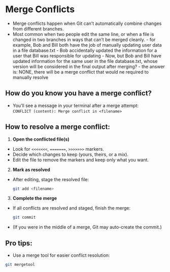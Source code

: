 # Merge Conflicts

- Merge conflicts happen when Git can’t automatically combine changes from different branches.
- Most common when two people edit the same line, or when a file is changed in two branches in ways that can’t be merged cleanly.
	  - for example, Bob and Bill both have the job of manually updating user data in a file database.txt
	  - Bob accidentally updated the information for a user that Bill was responsible for updating
	  - Now, but Bob and Bill have updated information for the same user in the file database.txt, whose version will be considered in the final output after merging?
	  - the answer is: NONE, there will be a merge conflict that would ne required to manually resolve

## How do you know you have a merge conflict?
- You’ll see a message in your terminal after a merge attempt:  
  `CONFLICT (content): Merge conflict in <filename>`
## How to resolve a merge conflict:
1. **Open the conflicted file(s)**  
 - Look for `<<<<<<<`, `=======`, `>>>>>>>` markers.
 - Decide which changes to keep (yours, theirs, or a mix).
 - Edit the file to remove the markers and keep only what you want.

2. **Mark as resolved**  
 - After editing, stage the resolved file:
   ```bash
   git add <filename>
   ```

3. **Complete the merge**  
 - If all conflicts are resolved and staged, finish the merge:
   ```bash
   git commit
   ```
 - (If you were in the middle of a merge, Git may auto-create the commit.)

## Pro tips:
- Use a merge tool for easier conflict resolution:
```bash
git mergetool
```

